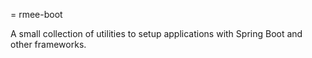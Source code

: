 = rmee-boot

A small collection of utilities to setup applications with Spring Boot and other frameworks.

